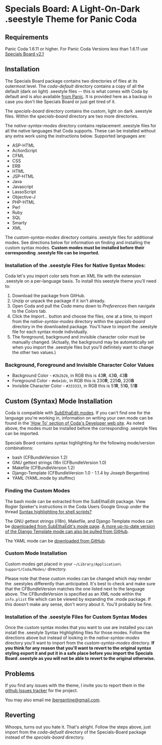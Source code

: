 Specials Board: A Light-On-Dark .seestyle Theme for Panic Coda
==============================================================

Requirements
------------

Panic Coda 1.6.11 or higher. For Panic Coda Versions less than 1.6.11 use [Specials Board v2.1](http://github.com/jbergantine/Specials-Board/downloads)

Installation
------------

The Specials Board package contains two directories of files at its outermost level. The _coda-default_ directory contains a copy of all the default (dark on light) .seestyle files -- this is what comes with Coda by default and is also available [from Panic](http://www.panic.com/coda/developer/#community). It is provided here as a backup in case you don't like Specials Board or just get tired of it.

The _specials-board_ directory contains the custom, light on dark .seestyle files. Within the _specials-board_ directory are two more directories. 

The _native-syntax-modes_ directory contains replacement .seestyle files for all the native languages that Coda supports. These can be installed without any extra work using the instructions below. Supported languages are:

* ASP-HTML
* ActionScript
* CFML
* CSS
* ERB
* HTML
* JSP-HTML
* Java
* Javascript
* LassoScript
* Objective-J
* PHP-HTML
* Perl
* Ruby
* SQL
* Smarty
* XML

The _custom-syntax-modes_ directory contains .seestyle files for additional modes. See directions below for information on finding and installing the custom syntax modes. **Custom modes must be installed before their corresponding .seestyle file can be imported.** 

### Installation of the .seestyle Files for Native Syntax Modes:

Coda let's you import color sets from an XML file with the extension .seestyle on a per-language basis. To install this seestyle theme you'll need to: 

1. Download the package from GitHub. 
2. Unzip or unpack the package if it isn't already. 
3. Open Coda and pull the _Coda_ menu down to _Preferences_ then navigate to the _Colors_ tab.
4. Click the _Import..._ button and choose the files, one at a time, to import from the _native-syntax-modes_ directory within the _specials-board_ directory in the downloaded package. You'll have to import the .seestyle file for each syntax mode individually.
5. The foreground, background and invisible character color must be manually changed. (Actually, the background may be automatically set when you import the .seestyle files but you'll definitely want to change the other two values.)

### Background, Foreground and Invisible Character Color Values

* Background Color - `#2b2b2b`, in RGB this is 43**R**, 43**G**, 43**B** 
* Foreground Color - `#e6e1dc`, in RGB this is 230**R**, 225**G**, 220**B**
* Invisible Character Color - `#333333`, in RGB this is 51**R**, 51**G**, 51**B**

Custom (Syntax) Mode Installation
---------------------------------

Coda is compatible with [SubEthaEdit modes](http://www.codingmonkeys.de/subethaedit/modes.html). If you can't find one for the language you're working in, information on writing your own mode can be found in the ['How To' section of Coda's Developer web site](http://www.panic.com/coda/developer/#howto). As noted above, the modes must be installed before the corresponding .seestyle files can be imported. 

Specials Board contains syntax highlighting for the following mode/version combinations:

* bash (CFBundleVersion 1.2)
* GNU gettext strings i18n (CFBundleVersion 1.0)
* Makefile (CFBundleVersion 1.2)
* Django-Template (CFBundleVersion 1.0 - 1.1.4 by Joseph Bergantine)
* YAML (YAML.mode by stuffmc)

### Finding the Custom Modes

The bash mode can be extracted from the SubEthaEdit package. View Rogier Spieker's instructions in the Coda Users Google Group under the thread [Syntax highlighting for shell scripts?](http://groups.google.com/group/coda-users/browse_thread/thread/22c3ff5eefce04ad/dfa3baebaa3afced?pli=1)

The GNU gettext strings (i18n), Makefile, and Django Template modes can be [downloaded from SubEthaEdit's mode page](http://www.codingmonkeys.de/subethaedit/modes.html). [A more up-to-date version of the Django Template mode can also be pulled from GitHub](http://github.com/jbergantine/Django-Template).

The YAML mode can be [downloaded from GitHub](http://github.com/stuffmc/YAML.mode).

### Custom Mode Installation

Custom modes get placed in your `~/Library/Application\ Support/Coda/Modes/` directory.

Please note that these custom modes can be changed which may render the .seestyles differently than anticipated. It's best to check and make sure that the CFBundleVersion matches the one listed next to the language above. The CFBundleVersion is specified as an XML node within the `info.plist` file which can be viewed by expanding the .mode package. If this doesn't make any sense, don't worry about it. You'll probably be fine.

### Installation of the .seestyle Files for Custom Syntax Modes

Once the custom syntax modes that you want to use are installed you can install the .seestyle Syntax Highlighting files for those modes. Follow the directions above but instead of looking in the _native-syntax-modes_ directory you'll want to import from the _custom-syntax-modes_ directory. **If you think for any reason that you'll want to revert to the original syntax styling export it and put it in a safe place before you import the Specials Board .seestyle as you will not be able to revert to the original otherwise.**

Problems
--------

If you find any issues with the theme, I invite you to report them in the [github Issues tracker](http://github.com/jbergantine/Specials-Board/issues) for the project. 

You may also email me [jbergantine@gmail.com](mailto:jbergantine@gmail.com).

Reverting
---------

Whoops, turns out you hate it. That's alright. Follow the steps above, just import from the _coda-defualt_ directory of the Specials-Board package instead of the _specials-board_ directory.